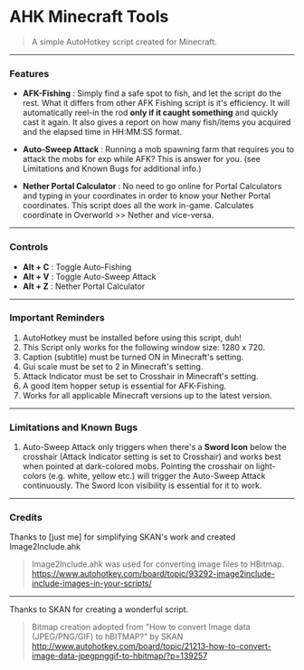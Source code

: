 # AHK Minecraft Tools
> A simple AutoHotkey script created for Minecraft.

------------

### Features
- **AFK-Fishing** : Simply find a safe spot to fish, and let the script do the rest. What it differs from other AFK Fishing script is it's efficiency. It will automatically reel-in the rod **only if it caught something** and quickly cast it again. It also gives a report on how many fish/items you acquired and the elapsed time in HH:MM:SS format.

- **Auto-Sweep Attack** : Running a mob spawning farm that requires you to attack the mobs for exp while AFK? This is answer for you. (see Limitations and Known Bugs for additional info.)

- **Nether Portal Calculator** : No need to go online for Portal Calculators and typing in your coordinates in order to know your Nether Portal coordinates. This script does all the work in-game. Calculates coordinate in Overworld >> Nether and vice-versa.

------------

### Controls
- **Alt + C** : Toggle Auto-Fishing
- **Alt + V** : Toggle Auto-Sweep Attack
- **Alt + Z** : Nether Portal Calculator

------------

### Important Reminders
1. AutoHotkey must be installed before using this script, duh!
2. This Script only works for the following window size: 1280 x 720.
3. Caption (subtitle) must be turned ON in Minecraft's setting.
4. Gui scale must be set to 2 in Minecraft's setting.
5. Attack Indicator must be set to Crosshair in Minecraft's setting.
6. A good item hopper setup is essential for AFK-Fishing.
7. Works for all applicable Minecraft versions up to the latest version.

------------

### Limitations and Known Bugs
1. Auto-Sweep Attack only triggers when there's a **Sword Icon** below the crosshair (Attack Indicator setting is set to Crosshair) and works best when pointed at dark-colored mobs. Pointing the crosshair on light-colors (e.g. white, yellow etc.) will trigger the Auto-Sweep Attack continuously. The Sword Icon visibility is essential for it to work.

------------

### Credits

Thanks to [just me] for simplifying SKAN's work and created Image2Include.ahk
> Image2Include.ahk was used for converting image files to HBitmap. 
> https://www.autohotkey.com/board/topic/93292-image2include-include-images-in-your-scripts/
------------
Thanks to SKAN for creating a wonderful script.
> Bitmap creation adopted from "How to convert Image data (JPEG/PNG/GIF) to hBITMAP?" by SKAN
> http://www.autohotkey.com/board/topic/21213-how-to-convert-image-data-jpegpnggif-to-hbitmap/?p=139257
